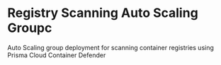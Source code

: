 # Registry Scanning Auto Scaling Groupc
Auto Scaling group deployment for scanning container registries using Prisma Cloud Container Defender